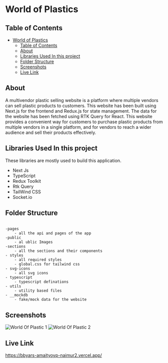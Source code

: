 # World of Plastics

## Table of Contents

-   [World of Plastics](#world-of-plastics)
    -   [Table of Contents](#table-of-contents)
    -   [About](#about)
    -   [Libraries Used In this project ](#libraries-used-in-this-project-)
    -   [Folder Structure](#folder-structure)
    -   [Screenshots](#screenshots)
    -   [Live Link](#live-link)

## About<a name = "about"></a>

A multivendor plastic selling website is a platform where multiple vendors can sell plastic products to customers. This website has been built using Next.js for the frontend and Redux.js for state management. The data for the website has been fetched using RTK Query for React. This website provides a convenient way for customers to purchase plastic products from multiple vendors in a single platform, and for vendors to reach a wider audience and sell their products effectively.

## Libraries Used In this project <a name = "technologies"></a>

These libraries are mostly used to build this application.

-   Next Js
-   TypeScript
-   Redux Toolkit
-   Rtk Query
-   TailWind CSS
-   Socket.io

## Folder Structure<a name = "folder-structure"></a>

```

-pages
    - all the api and pages of the app
-public
    - al ublic Images
-sections
    - all the sections and their components
- styles
    - all required styles
    - global.css for tailwind css
- svg-icons
    - all svg icons
- typescript
    - typescript definations
- utils
    - utility based files
- __mockdb
    - fake/mock data for the website

```

## Screenshots<a name = "screenshots"></a>

![World Of Plastic 1](https://res.cloudinary.com/dtt3kvqkh/image/upload/v1675693190/wop3_guob5q.png "banner_wop 1")
![World Of Plastic 2](https://res.cloudinary.com/dtt3kvqkh/image/upload/v1675693191/wop2_i5eeqw.png "banner_wop 2")

## Live Link<a name = "live-link"></a>

https://bbyars-amaityoyp-naimur2.vercel.app/
